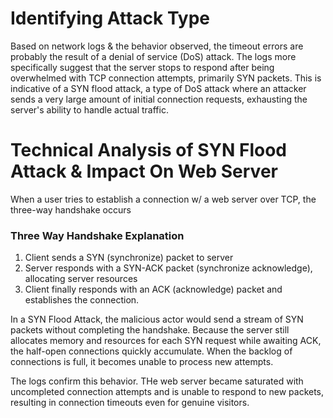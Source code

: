 # Identifying Attack Type
Based on network logs & the behavior observed, the timeout errors are probably the result of a denial of service (DoS) attack. 
The logs more specifically suggest that the server stops to respond after being overwhelmed with TCP connection attempts, primarily SYN packets.
This is indicative of a SYN flood attack, a type of DoS attack where an attacker sends a very large amount of initial connection requests,
exhausting the server's ability to handle actual traffic.

# Technical Analysis of SYN Flood Attack & Impact On Web Server
When a user tries to establish a connection w/ a web server over TCP, the three-way handshake occurs
### Three Way Handshake Explanation
1. Client sends a SYN (synchronize) packet to server
2. Server responds with a SYN-ACK packet (synchronize acknowledge), allocating server resources
3. Client finally responds with an ACK (acknowledge) packet and establishes the connection.

In a SYN Flood Attack, the malicious actor would send a stream of SYN packets without completing the handshake. Because the server still
allocates memory and resources for each SYN request while awaiting ACK, the half-open connections quickly accumulate. When the backlog of connections
is full, it becomes unable to process new attempts.

The logs confirm this behavior. THe web server became saturated with uncompleted connection attempts and is unable to respond to new 
packets, resulting in connection timeouts even for genuine visitors.
